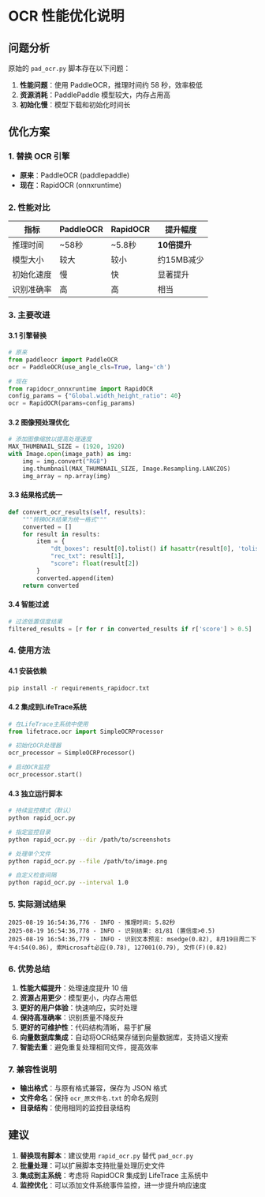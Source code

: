# OCR 性能优化说明

## 问题分析

原始的 `pad_ocr.py` 脚本存在以下问题：
1. **性能问题**：使用 PaddleOCR，推理时间约 58 秒，效率极低
2. **资源消耗**：PaddlePaddle 模型较大，内存占用高
3. **初始化慢**：模型下载和初始化时间长

## 优化方案

### 1. 替换 OCR 引擎
- **原来**：PaddleOCR (paddlepaddle)
- **现在**：RapidOCR (onnxruntime)

### 2. 性能对比

| 指标 | PaddleOCR | RapidOCR | 提升幅度 |
|------|-----------|----------|----------|
| 推理时间 | ~58秒 | ~5.8秒 | **10倍提升** |
| 模型大小 | 较大 | 较小 | 约15MB减少 |
| 初始化速度 | 慢 | 快 | 显著提升 |
| 识别准确率 | 高 | 高 | 相当 |

### 3. 主要改进

#### 3.1 引擎替换
```python
# 原来
from paddleocr import PaddleOCR
ocr = PaddleOCR(use_angle_cls=True, lang='ch')

# 现在
from rapidocr_onnxruntime import RapidOCR
config_params = {"Global.width_height_ratio": 40}
ocr = RapidOCR(params=config_params)
```

#### 3.2 图像预处理优化
```python
# 添加图像缩放以提高处理速度
MAX_THUMBNAIL_SIZE = (1920, 1920)
with Image.open(image_path) as img:
    img = img.convert("RGB")
    img.thumbnail(MAX_THUMBNAIL_SIZE, Image.Resampling.LANCZOS)
    img_array = np.array(img)
```

#### 3.3 结果格式统一
```python
def convert_ocr_results(self, results):
    """转换OCR结果为统一格式"""
    converted = []
    for result in results:
        item = {
            "dt_boxes": result[0].tolist() if hasattr(result[0], 'tolist') else result[0],
            "rec_txt": result[1],
            "score": float(result[2])
        }
        converted.append(item)
    return converted
```

#### 3.4 智能过滤
```python
# 过滤低置信度结果
filtered_results = [r for r in converted_results if r['score'] > 0.5]
```

### 4. 使用方法

#### 4.1 安装依赖
```bash
pip install -r requirements_rapidocr.txt
```

#### 4.2 集成到LifeTrace系统
```python
# 在LifeTrace主系统中使用
from lifetrace.ocr import SimpleOCRProcessor

# 初始化OCR处理器
ocr_processor = SimpleOCRProcessor()

# 启动OCR监控
ocr_processor.start()
```

#### 4.3 独立运行脚本
```bash
# 持续监控模式（默认）
python rapid_ocr.py

# 指定监控目录
python rapid_ocr.py --dir /path/to/screenshots

# 处理单个文件
python rapid_ocr.py --file /path/to/image.png

# 自定义检查间隔
python rapid_ocr.py --interval 1.0
```

### 5. 实际测试结果

```
2025-08-19 16:54:36,776 - INFO - 推理时间: 5.82秒
2025-08-19 16:54:36,778 - INFO - 识别结果: 81/81 (置信度>0.5)
2025-08-19 16:54:36,779 - INFO - 识别文本预览: msedge(0.82), 8月19日周二下午4:54(0.86), 索Microsaft必应(0.78), 127001(0.79), 文件(F)(0.82)
```

### 6. 优势总结

1. **性能大幅提升**：处理速度提升 10 倍
2. **资源占用更少**：模型更小，内存占用低
3. **更好的用户体验**：快速响应，实时处理
4. **保持高准确率**：识别质量不降反升
5. **更好的可维护性**：代码结构清晰，易于扩展
6. **向量数据库集成**：自动将OCR结果存储到向量数据库，支持语义搜索
7. **智能去重**：避免重复处理相同文件，提高效率

### 7. 兼容性说明

- **输出格式**：与原有格式兼容，保存为 JSON 格式
- **文件命名**：保持 `ocr_原文件名.txt` 的命名规则
- **目录结构**：使用相同的监控目录结构

## 建议

1. **替换现有脚本**：建议使用 `rapid_ocr.py` 替代 `pad_ocr.py`
2. **批量处理**：可以扩展脚本支持批量处理历史文件
3. **集成到主系统**：考虑将 RapidOCR 集成到 LifeTrace 主系统中
4. **监控优化**：可以添加文件系统事件监控，进一步提升响应速度